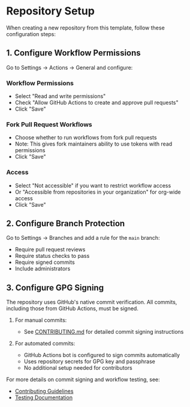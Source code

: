 # Repository Setup

When creating a new repository from this template, follow these configuration steps:

## 1. Configure Workflow Permissions

Go to Settings → Actions → General and configure:

### Workflow Permissions

- Select "Read and write permissions"
- Check "Allow GitHub Actions to create and approve pull requests"
- Click "Save"

### Fork Pull Request Workflows

- Choose whether to run workflows from fork pull requests
- Note: This gives fork maintainers ability to use tokens with read permissions
- Click "Save"

### Access

- Select "Not accessible" if you want to restrict workflow access
- Or "Accessible from repositories in your organization" for org-wide access
- Click "Save"

## 2. Configure Branch Protection

Go to Settings → Branches and add a rule for the `main` branch:

- Require pull request reviews
- Require status checks to pass
- Require signed commits
- Include administrators

## 3. Configure GPG Signing

The repository uses GitHub's native commit verification. All commits, including those from GitHub Actions, must be signed.

1. For manual commits:
   - See [CONTRIBUTING.md](../../CONTRIBUTING.md) for detailed commit signing instructions

2. For automated commits:
   - GitHub Actions bot is configured to sign commits automatically
   - Uses repository secrets for GPG key and passphrase
   - No additional setup needed for contributors

For more details on commit signing and workflow testing, see:

- [Contributing Guidelines](../../CONTRIBUTING.md)
- [Testing Documentation](./TESTING.md)
